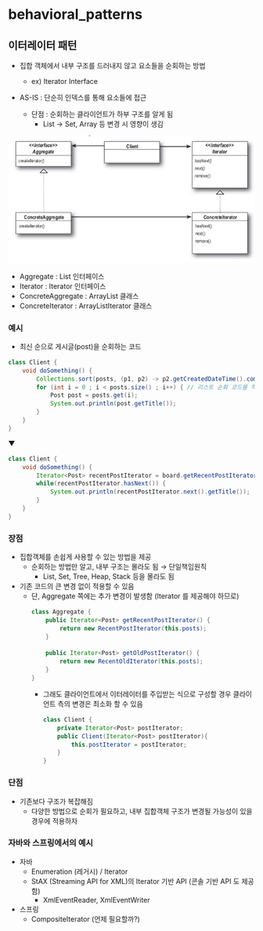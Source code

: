 # behavioral_patterns

## 이터레이터 패턴

- 집합 객체에서 내부 구조를 드러내지 않고 요소들을 순회하는 방법
    - ex) Iterator Interface
    
- AS-IS : 단순히 인덱스를 통해 요소들에 접근
    - 단점 : 순회하는 클라이언트가 하부 구조를 알게 됨
        - List → Set, Array 등 변경 시 영향이 생김


![UML](uml.png)
- Aggregate : List 인터페이스
- Iterator : Iterator 인터페이스
- ConcreteAggregate : ArrayList 클래스
- ConcreteIterator : ArrayListIterator 클래스

### 예시
- 최신 순으로 게시글(post)을 순회하는 코드
```java
class Client {
    void doSomething() {
        Collections.sort(posts, (p1, p2) -> p2.getCreatedDateTime().compareTo(p1.getCreatedDateTime())); // 순회 조건에 따라 직접 정렬해야 함 
        for (int i = 0 ; i < posts.size() ; i++) { // 리스트 순회 코드를 작성해야 함
            Post post = posts.get(i);
            System.out.println(post.getTitle());
        }
    }
}
```
▼
```java
class Client {
    void doSomething() {
        Iterator<Post> recentPostIterator = board.getRecentPostIterator(); // 내부적으로 어떤 구조를 갖는지 신경 쓰지 않아도 됨
        while(recentPostIterator.hasNext()) {
            System.out.println(recentPostIterator.next().getTitle());
        }
    }
}
```

### 장점
- 집합객체를 손쉽게 사용할 수 있는 방법을 제공
    - 순회하는 방법만 알고, 내부 구조는 몰라도 됨 → 단일책임원칙
        - List, Set, Tree, Heap, Stack 등을 몰라도 됨
- 기존 코드의 큰 변경 없이 적용할 수 있음
    - 단, Aggregate 쪽에는 추가 변경이 발생함 (Iterator 를 제공해야 하므로)
        ```java
        class Aggregate {
            public Iterator<Post> getRecentPostIterator() {
                return new RecentPostIterator(this.posts);
            }
        
            public Iterator<Post> getOldPostIterator() {
                return new RecentOldIterator(this.posts);
            }
        }
        ```
        - 그래도 클라이언트에서 이터레이터를 주입받는 식으로 구성할 경우 클라이언트 측의 변경은 최소화 할 수 있음
            ```java
            class Client {
                private Iterator<Post> postIterator;
                public Client(Iterator<Post> postIterator){
                    this.postIterator = postIterator;
                }   
            }
            ```
          
### 단점
- 기존보다 구조가 복잡해짐
    - 다양한 방법으로 순회가 필요하고, 내부 집합객체 구조가 변경될 가능성이 있을 경우에 적용하자 

### 자바와 스프링에서의 예시
- 자바
    - Enumeration (레거시) / Iterator
    - StAX (Streaming API for XML)의 Iterator 기반 API (콘솔 기반 API 도 제공함)
        - XmlEventReader, XmlEventWriter
- 스프링
    - CompositeIterator (언제 필요할까?)
